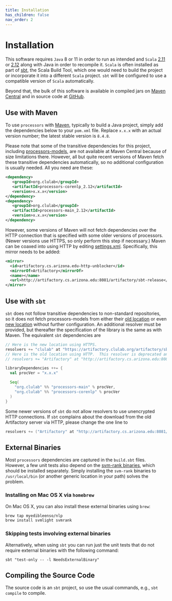 ```yaml
---
title: Installation
has_children: false
nav_order: 2
---
```


# Installation

This software requires `Java` 8 or 11 in order to run as intended and `Scala` [2.11](https://www.scala-lang.org/download/2.11.12.html) or [2.12](https://www.scala-lang.org/download/2.12.15.html) along with Java in order to recompile it.  `Scala` is often installed as part of [sbt](https://www.scala-sbt.org/download.html), the Scala Build Tool, which one would need to build the project or incorporate it into a different `Scala` project.  `sbt` will be configured to use a compatible version of `Scala` automatically.

Beyond that, the bulk of this software is available in compiled jars on [Maven Central](https://search.maven.org/search?q=g:org.clulab%20a:processors*) and in source code at [GitHub](https://github.com/clulab/processors).

## Use with Maven

To use `processors` with [Maven](https://maven.apache.org/index.html), typically to build a Java project, simply add the dependencies below to your `pom.xml` file.  Replace `x.x.x` with an actual version number; the latest stable version is `8.4.8`.

Please note that some of the transitive dependencies for this project, including [processors-models](http://artifactory.cs.arizona.edu:8081/artifactory/webapp/#/artifacts/browse/tree/General/sbt-release/org/clulab/processors-models), are not available at Maven Central because of size limitations there. However, all but quite recent versions of Maven fetch these transitive dependencies automatically, so no additional configuration is usually needed. All you need are these:

```xml
<dependency>
   <groupId>org.clulab</groupId>
   <artifactId>processors-corenlp_2.12</artifactId>
   <version>x.x.x</version>
</dependency>
<dependency>
   <groupId>org.clulab</groupId>
   <artifactId>processors-main_2.12</artifactId>
   <version>x.x.x</version>
</dependency>
```

However, some versions of Maven will not fetch dependencies over the HTTP connection that is specified with some older versions of processors.  (Newer versions use HTTPS, so only perform this step if necessary.)  Maven can be coaxed into using HTTP by editing [settings.xml](https://maven.apache.org/settings.html).  Specifically, this mirror needs to be added:

```xml
<mirror>
  <id>artifactory.cs.arizona.edu-http-unblocker</id>
  <mirrorOf>Artifactory</mirrorOf>
  <name></name>
  <url>http://artifactory.cs.arizona.edu:8081/artifactory/sbt-release</url>
</mirror>
```

## Use with `sbt`

`sbt` does not follow transitive dependencies to non-standard repositories, so it does not fetch processors-models from either their [old location](http://artifactory.cs.arizona.edu:8081/artifactory/webapp/#/artifacts/browse/tree/General/sbt-release/org/clulab/processors-models) or even [new location](https://artifactory.clulab.org/artifactory/webapp/#/artifacts/browse/tree/General/sbt-release/org/clulab/processors-models) without further configuration.  An additional resolver must be provided, but thereafter the specification of the library is the same as with Maven.  The equivalent `sbt` dependencies are

```scala
// Here is the new location using HTTPS.
resolvers += "clulab" at "https://artifactory.clulab.org/artifactory/sbt-release"
// Here is the old location using HTTP.  This resolver is deprecated and should no longer be used.
// resolvers += "Artifactory" at "http://artifactory.cs.arizona.edu:8081/artifactory/sbt-release"

libraryDependencies ++= {
  val procVer = "x.x.x"

  Seq(
    "org.clulab" %% "processors-main" % procVer,
    "org.clulab" %% "processors-corenlp" % procVer
  )
}
```
Some newer versions of `sbt` do not allow resolvers to use unencrypted HTTP connections.  If `sbt` complains about the download from the old Artifactory server via HTTP, please change the one line to
```scala
resolvers += ("Artifactory" at "http://artifactory.cs.arizona.edu:8081/artifactory/sbt-release").withAllowInsecureProtocol(true)
```

## External Binaries

Most `processors` dependencies are captured in the `build.sbt` files. However, a few unit tests also depend on the [svm-rank binaries](https://www.cs.cornell.edu/people/tj/svm_light/svm_rank.html), which should be installed separately. Simply installing the `svm-rank` binaries to `/usr/local/bin` (or another generic location in your path) solves the problem.

### Installing on Mac OS X via `homebrew`

On Mac OS X, you can also install these external binaries using `brew`:

```bash
brew tap myedibleenso/nlp
brew install svmlight svmrank
```

### Skipping tests involving external binaries

Alternatively, when using `sbt` you can run just the unit tests that do not require external binaries with the following command:

```shell
sbt "test-only -- -l NeedsExternalBinary"
```

## Compiling the Source Code

The source code is an `sbt` project, so use the usual commands, e.g., `sbt compile` to compile.
